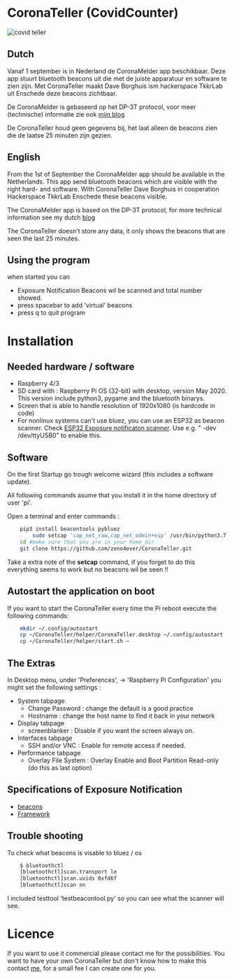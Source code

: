 # CoronaTeller (CovidCounter)

![covid teller](coronateller.png)

## Dutch
Vanaf 1 september is in Nederland de CoronaMelder app beschikbaar. Deze app stuurt bluetooth beacons uit die met de juiste apparatuur en software te zien zijn. Met CoronaTeller maakt Dave Borghuis ism hackerspace TkkrLab uit Enschede deze beacons zichtbaar.

De CoronaMelder is gebaseerd op het DP-3T protocol, voor meer (technische) informatie zie ook [mijn blog](http://daveborghuis.nl/wp/corona-app_2020_04_12/)

De CoronaTeller houd geen gegevens bij, het laat alleen de beacons zien die de laatse 25 minuten zijn gezien.

## English
From the 1st of September the CoronaMelder app should be available in the Netherlands. This app send bluetooth beacons which are visible with the right hard- and software. With CoronaTeller Dave Borghuis in cooperation Hackerspace TkkrLab Enschede these beacons visible.

The CoronaMelder app is based on the DP-3T protocol, for more technical information see my dutch [blog](http://daveborghuis.nl/wp/corona-app_2020_04_12/)

The CoronaTeller doesn't store any data, it only shows the beacons that are seen the last 25 minutes.

## Using the program
when started you can
- Exposure Notification Beacons wil be scanned and total number showed.
- press spacebar to add 'virtual' beacons
- press q to quit program

# Installation

## Needed hardware / software
- Raspberry 4/3 
- SD card with : Raspberry Pi OS (32-bit) with desktop, version May 2020. This version include python3, pygame and the bluetooth binarys.
- Screen that is able to handle resolution of 1920x1080 (is hardcode in code)
- For nonlinux systems can't use bluez, you can use an ESP32 as beacon scanner. Check [ESP32 Exposure notificaton scanner](https://github.com/renzenicolai/esp32-exposure-notificaton-scanner). Use e.g. " -dev /dev/ttyUSB0" to enable this.

## Software
On the first Startup go trough welcome wizard (this includes a software update). 

All following commands asume that you install it in the home directory of user 'pi'.

Open a terminal and enter commands : 

```bash
	pip3 install beacontools pybluez
    	sudo setcap 'cap_net_raw,cap_net_admin+eip' /usr/bin/python3.7
	cd #make sure that you are in your home dir
	git clone https://github.com/zeno4ever/CoronaTeller.git
```
Take a extra note of the **setcap** command, if you forget to do this everything seems to work but no beacons wil be seen !!


## Autostart the application on boot
If you want to start the CoronaTeller every time the Pi reboot execute the following commands: 
```bash
	mkdir ~/.config/autostart
	cp ~/CoronaTeller/helper/CoronaTeller.desktop ~/.config/autostart
	cp ~/CoronaTeller/helper/start.sh ~
```

## The Extras
In Desktop menu, under 'Preferences', -> 'Raspberry Pi Configuration' you might set the following settings :

- System tabpage
    - Change Password : change the default is a good practice
    - Hostname : change the host name to find it back in your network
- Display tabpage
    - screenblanker : Disable if you want the screen always on.
- Interfaces tabpage
    - SSH and/or VNC : Enable for remote access if needed.
- Performance tabpage
    - Overlay File System : Overlay Enable and Boot Partition Read-only (do this as last option)

## Specifications of Exposure Notification
- [beacons](https://covid19-static.cdn-apple.com/applications/covid19/current/static/contact-tracing/pdf/ExposureNotification-BluetoothSpecificationv1.2.pdf)
- [Framework](https://www.apple.com/covid19/contacttracing)

## Trouble shooting

To check what beacons is visable to bluez / os
```bash
	$ bluetoothctl
	[bluetoothctl]scan.transport le
	[bluetoothctl]scan.uuids 0xfd6f
	[bluetoothctl]scan on
```

I included testtool 'testbeacontool.py' so you can see what the scanner will see.

# Licence
If you want to use it commercial please contact me for the possibilities. You want to have your own CoronaTeller but don't know how to make this contact [me](mailto:dave@twenspace.nl), for a small fee I can create one for you.
